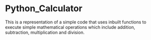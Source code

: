 # Python_Calculator
This is a representation of a simple code that uses inbuilt functions to execute simple mathematical operations which include addition, subtraction, multiplication and division.
